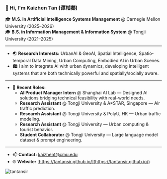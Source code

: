 ### 👋 Hi, I'm Kaizhen Tan (谭楷蓁)

🎓 **M.S. in Artificial Intelligence Systems Management** @ Carnegie Mellon University (2025–2026)  
🎓 **B.S. in Information Management & Information System** @ Tongji University (2021–2025)

---

- 🌏 **Research Interests:** UrbanAI & GeoAI, Spatial Intelligence, Spatio-temporal Data Mining, Urban Computing, Embodied AI in Urban Scenes.
- 🏙 I aim to integrate AI with urban dynamics, developing intelligent systems that are both technically powerful and spatially/socially aware.

---

- 💼 **Recent Roles:**
  - **AI Product Manager Intern** @ Shanghai AI Lab — Designed AI solutions bridging technical feasibility with real-world needs.
  - **Research Assistant** @ Tongji University & A*STAR, Singapore — Air traffic prediction.
  - **Research Assistant** @ Tongji University & PolyU, HK — Urban traffic modeling.
  - **Research Assistant** @ Tongji University — Urban computing & tourist behavior.
  - **Student Collaborator** @ Tongji University — Large language model dataset & prompt engineering.

---

- 📫 **Contact:** [kaizhent@cmu.edu](mailto:kaizhent@cmu.edu)  
- 🌐 **Website:** [https://tantansir.github.io/](https://tantansir.github.io/)  

<img align="left" src="https://komarev.com/ghpvc/?username=tantansir&label=Profile%20views&color=0e75b6&style=flat" alt="tantansir" />
